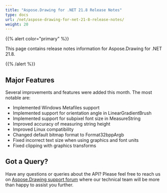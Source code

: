 ```yaml
---
title: "Aspose.Drawing for .NET 21.8 Release Notes"
type: docs
url: /net/aspose-drawing-for-net-21-8-release-notes/
weight: 20
---
```


{{% alert color="primary" %}} 

This page contains release notes information for Aspose.Drawing for .NET 21.8.

{{% /alert %}} 
## **Major Features**
Several improvements and features were added this month. The most notable are:

- Implemented Windows Metafiles support
- Implemented support for orientation angle in LinearGradientBrush 
- Implemented support for subpixel font size in MeasureString
- Improved accuracy of measuring string height
- Improved Linux compatibility
- Changed default bitmap format to Format32bppArgb
- Fixed incorrect text size when using graphics and font units
- Fixed clipping with graphics transforms 
## **Got a Query?**
Have any questions or queries about the API? Please feel free to reach us on [Aspose.Drawing support forum](https://forum.aspose.com/c/drawing) where our technical team will be more than happy to assist you further.

